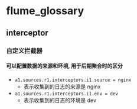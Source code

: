 # flume_glossary

## interceptor

### 自定义拦截器

#### 可以配置数据的来源和环境, 用于后期聚合时的区分
* `a1.sources.r1.interceptors.i1.source = nginx`
    * 表示收集到的日志的来源是 nginx
* `a1.sources.r1.interceptors.i1.env = dev`
    * 表示收集到的日志的环境是 dev